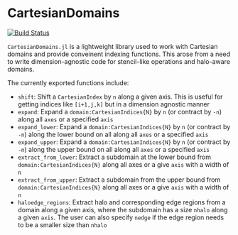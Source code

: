 # CartesianDomains

[![Build Status](https://github.com/smillerc/CartesianDomains.jl/actions/workflows/CI.yml/badge.svg?branch=main)](https://github.com/smillerc/CartesianDomains.jl/actions/workflows/CI.yml?query=branch%3Amain)


`CartesianDomains.jl` is a lightweight library used to work with Cartesian domains and provide conveinent indexing functions. This arose from a need to write dimension-agnostic code for stencil-like operations and halo-aware domains.

The currently exported functions include:
 - `shift`: Shift a `CartesianIndex` by `n` along a given axis. This is useful for getting indices like `[i+1,j,k]` but in a dimension agnostic manner
 - `expand`: Expand a `domain:CartesianIndices{N}` by `n` (or contract by `-n`) along all `axes` or a specified `axis`
 - `expand_lower`: Expand a `domain:CartesianIndices{N}` by `n` (or contract by `-n`) along the lower bound on all along all `axes` or a specified `axis`
 - `expand_upper`: Expand a `domain:CartesianIndices{N}` by `n` (or contract by `-n`) along the upper bound on all along all `axes` or a specified `axis`
 - `extract_from_lower`: Extract a subdomain at the lower bound from `domain:CartesianIndices{N}` along all axes or a give `axis` with a width of `n`
 - `extract_from_upper`: Extract a subdomain from the upper bound from `domain:CartesianIndices{N}` along all axes or a give `axis` with a width of `n`
 - `haloedge_regions`: Extract halo and corresponding edge regions from a domain along a given axis, where the subdomain has a size `nhalo` along a given `axis`. The user can also specify `nedge` if the edge region needs to be a smaller size than `nhalo`
